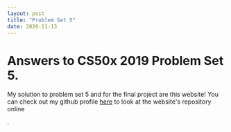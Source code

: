 ```yaml
---
layout: post
title: "Problem Set 5"
date: 2020-11-13
---
```


<h1>Answers to CS50x 2019 Problem Set 5.
</h1>

<p>My solution to problem set 5 and for the final project are this website!  You can check out my
github profile <a href="https://github.com/hikesandbikes">here</a> to look at the website's repository online</p>.


